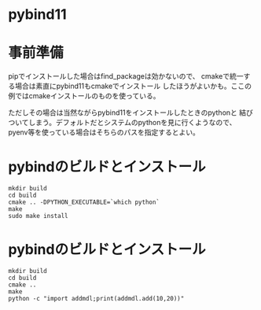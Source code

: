 # pybind11

# 事前準備

pipでインストールした場合はfind_packageは効かないので、
cmakeで統一する場合は素直にpybind11もcmakeでインストール
したほうがよいかも。ここの例ではcmakeインストールのものを使っている。

ただしその場合は当然ながらpybind11をインストールしたときのpythonと
結びついてしまう。デフォルトだとシステムのpythonを見に行くようなので、
pyenv等を使っている場合はそちらのパスを指定するとよい。

# pybindのビルドとインストール

```
mkdir build
cd build
cmake .. -DPYTHON_EXECUTABLE=`which python`
make
sudo make install
```

# pybindのビルドとインストール

```
mkdir build
cd build
cmake ..
make
python -c "import addmdl;print(addmdl.add(10,20))"
```
